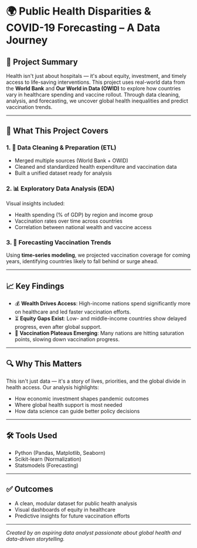 # 🌍 Public Health Disparities & COVID-19 Forecasting – A Data Journey

## 📌 Project Summary

Health isn't just about hospitals — it's about equity, investment, and timely access to life-saving interventions. This project uses real-world data from the **World Bank** and **Our World in Data (OWID)** to explore how countries vary in healthcare spending and vaccine rollout. Through data cleaning, analysis, and forecasting, we uncover global health inequalities and predict vaccination trends.

---

## 🧪 What This Project Covers

### 1. 🧹 Data Cleaning & Preparation (ETL)
- Merged multiple sources (World Bank + OWID)
- Cleaned and standardized health expenditure and vaccination data
- Built a unified dataset ready for analysis

### 2. 📊 Exploratory Data Analysis (EDA)
Visual insights included:
- Health spending (% of GDP) by region and income group
- Vaccination rates over time across countries
- Correlation between national wealth and vaccine access

### 3. 🔮 Forecasting Vaccination Trends
Using **time-series modeling**, we projected vaccination coverage for coming years, identifying countries likely to fall behind or surge ahead.

---

## 📈 Key Findings

- 💰 **Wealth Drives Access**: High-income nations spend significantly more on healthcare and led faster vaccination efforts.
- ⏳ **Equity Gaps Exist**: Low- and middle-income countries show delayed progress, even after global support.
- 🧾 **Vaccination Plateaus Emerging**: Many nations are hitting saturation points, slowing down vaccination progress.

---

## 🔍 Why This Matters

This isn't just data — it's a story of lives, priorities, and the global divide in health access. Our analysis highlights:

- How economic investment shapes pandemic outcomes
- Where global health support is most needed
- How data science can guide better policy decisions

---

## 🛠️ Tools Used
- Python (Pandas, Matplotlib, Seaborn)
- Scikit-learn (Normalization)
- Statsmodels (Forecasting)

---

## ✅ Outcomes
- A clean, modular dataset for public health analysis
- Visual dashboards of equity in healthcare
- Predictive insights for future vaccination efforts

---

*Created by an aspiring data analyst passionate about global health and data-driven storytelling.*
